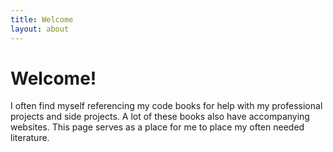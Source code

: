 ```yaml
---
title: Welcome
layout: about
---
```


# Welcome!

I often find myself referencing my code books for help with my professional projects and side projects. A lot of these books also have accompanying websites. This page serves as a place for me to place my often needed literature.

 
